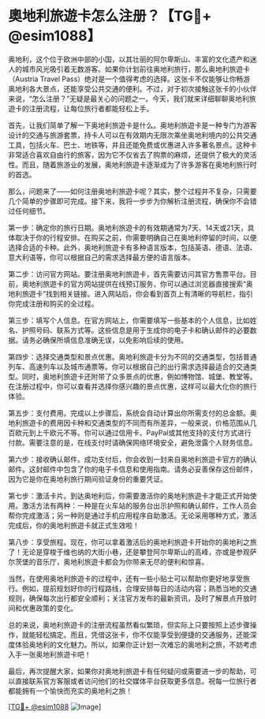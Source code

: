 # 奧地利旅遊卡怎么注册？【TG💪+ @esim1088】

奥地利，这个位于欧洲中部的小国，以其壮丽的阿尔卑斯山、丰富的文化遗产和迷人的城市风光吸引着无数游客。如果你计划前往奥地利旅行，那么奥地利旅遊卡（Austria Travel Pass）绝对是一个值得考虑的选择。这张卡不仅能够让你畅游奥地利各大景点，还能享受公共交通的便利。不过，对于初次接触这张卡的小伙伴来说，“怎么注册？”无疑是最关心的问题之一。今天，我们就来详细聊聊奥地利旅遊卡的注册流程，让每位旅行者都能轻松上手。

首先，让我们简单了解一下奥地利旅遊卡是什么。奥地利旅遊卡是一种专门为游客设计的交通与旅游套票，持卡人可以在有效期内无限次乘坐奥地利境内的公共交通工具，包括火车、巴士、地铁等，并且还能免费或优惠进入许多著名景点。这种卡非常适合喜欢自由行的旅客，因为它不仅省去了购票的麻烦，还提供了极大的灵活性。而且，随着旅游业的发展，奥地利旅遊卡逐渐成为了许多游客在奥地利旅行时的首选。

那么，问题来了——如何注册奥地利旅遊卡呢？其实，整个过程并不复杂，只需要几个简单的步骤即可完成。接下来，我将一步步为你解析注册流程，确保你不会错过任何细节。

第一步：确定你的旅行日期。奥地利旅遊卡的有效期通常为7天、14天或21天，具体取决于你的行程安排。在购买之前，你需要明确自己在奥地利停留的时间，以便选择合适的卡种。此外，奥地利旅遊卡有多种语言版本，包括英语、德语、法语、意大利语等，你可以根据自己的需求选择最方便的语言版本。

第二步：访问官方网站。要注册奥地利旅遊卡，首先需要访问其官方售票平台。目前，奥地利旅遊卡的官方网站提供在线预订服务，你可以通过浏览器直接搜索“奥地利旅遊卡”找到相关链接。进入网站后，你会看到首页上有清晰的导航栏，指引你完成注册和购买的全过程。

第三步：填写个人信息。在官方网站上，你需要填写一些基本的个人信息，比如姓名、护照号码、联系方式等。这些信息是用于生成你的电子卡和确认邮件的必要数据。请务必确保所填信息准确无误，以免影响后续的使用。

第四步：选择交通类型和景点优惠。奥地利旅遊卡分为不同的交通类型，包括普通列车、高速列车以及城市通票等。你可以根据自己的出行需求选择最适合的交通类型。同时，奥地利旅遊卡还附带了众多景点的优惠，例如博物馆、城堡、教堂等。在注册过程中，你可以查看并选择你感兴趣的景点优惠，这样可以最大化你的旅行体验。

第五步：支付费用。完成以上步骤后，系统会自动计算出你所需支付的总金额。奥地利旅遊卡的费用因卡种和交通类型的不同而有所差异，一般来说，价格范围从几百欧元到上千欧元不等。你可以通过信用卡、PayPal或其他支持的支付方式进行付款。需要注意的是，在线支付时请确保网络环境安全，避免泄露个人财务信息。

第六步：接收确认邮件。成功支付后，你会收到一封来自奥地利旅遊卡官方的确认邮件。这封邮件中包含了你的电子卡信息和使用指南。请务必妥善保存这份邮件，因为它是你在奥地利旅行期间验证身份的重要凭证。

第七步：激活卡片。到达奥地利后，你需要激活你的奥地利旅遊卡才能正式开始使用。激活方法有两种：一种是在火车站的服务台出示护照和确认邮件，工作人员会帮你完成激活；另一种则是通过手机应用程序自助激活。无论采用哪种方式，激活完成后，你的奥地利旅遊卡就正式生效啦！

第八步：享受旅程。现在，你可以拿着激活后的奥地利旅遊卡开始你的奥地利之旅了！无论是穿梭于维也纳的大街小巷，还是攀登阿尔卑斯山的高峰，亦或是参观萨尔茨堡的音乐厅，奥地利旅遊卡都会为你带来无尽的便利和惊喜。

当然，在使用奥地利旅遊卡的过程中，还有一些小贴士可以帮助你更好地享受旅行。例如，提前规划好你的行程路线，合理安排每日的活动内容；熟悉当地的交通规则，确保每次出行都安全顺利；关注官方发布的最新资讯，及时了解景点开放时间和优惠政策的变化。

总的来说，奥地利旅遊卡的注册流程虽然看似繁琐，但实际上只要按照上述步骤操作，就能轻松搞定。而且，凭借这张卡，你不仅能享受到便捷的交通服务，还能深度体验奥地利的文化魅力。所以，如果你正计划一次难忘的奥地利之旅，不妨考虑入手一张奥地利旅遊卡吧！

最后，再次提醒大家，如果你对奥地利旅遊卡有任何疑问或需要进一步的帮助，可以直接联系官方客服或者访问他们的社交媒体平台获取更多信息。祝每一位旅行者都能拥有一个愉快而充实的奥地利之旅！

[[TG💪+ @esim1088](https://t.me/s/esim1088) ![Image](https://i.postimg.cc/4NQfJmqS/Snipaste-2025-05-13-00-14-12.png)]
